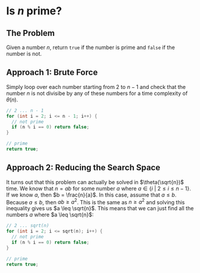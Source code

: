 # Is $n$ prime?

## The Problem

Given a number $n$, return `true` if the number is prime and `false` if the number is not.

## Approach 1: Brute Force

Simply loop over each number starting from $2$ to $n - 1$ and check that the number $n$ is not divisibe by any of these numbers for a time complexity of $\theta(n)$.

```cpp
// 2 ... n - 1
for (int i = 2; i <= n - 1; i++) {
  // not prime
  if (n % i == 0) return false;
}

// prime
return true;
```

## Approach 2: Reducing the Search Space

It turns out that this problem can actually be solved in $\theta(\sqrt{n})$ time. We know that $n = ab$ for some number $a$ where $a \in \{ i \ | \ 2 \leq i \leq n - 1 \}$. If we know $a$, then $b = \frac{n}{a}$. In this case, assume that $a \leq b$. Because $a \leq b$, then $ab \geq a^2$. This is the same as $n \geq a^2$ and solving this inequality gives us $a \leq \sqrt{n}$. This means that we can just find all the numbers $a$ where $a \leq \sqrt{n}$:

```cpp
// 2 ... sqrt(n)
for (int i = 2; i <= sqrt(n); i++) {
  // not prime
  if (n % i == 0) return false;
}

// prime
return true;
```
